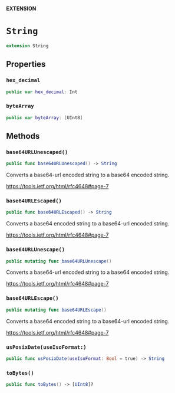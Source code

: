 **EXTENSION**

# `String`
```swift
extension String
```

## Properties
### `hex_decimal`

```swift
public var hex_decimal: Int
```

### `byteArray`

```swift
public var byteArray: [UInt8]
```

## Methods
### `base64URLUnescaped()`

```swift
public func base64URLUnescaped() -> String
```

Converts a base64-url encoded string to a base64 encoded string.

https://tools.ietf.org/html/rfc4648#page-7

### `base64URLEscaped()`

```swift
public func base64URLEscaped() -> String
```

Converts a base64 encoded string to a base64-url encoded string.

https://tools.ietf.org/html/rfc4648#page-7

### `base64URLUnescape()`

```swift
public mutating func base64URLUnescape()
```

Converts a base64-url encoded string to a base64 encoded string.

https://tools.ietf.org/html/rfc4648#page-7

### `base64URLEscape()`

```swift
public mutating func base64URLEscape()
```

Converts a base64 encoded string to a base64-url encoded string.

https://tools.ietf.org/html/rfc4648#page-7

### `usPosixDate(useIsoFormat:)`

```swift
public func usPosixDate(useIsoFormat: Bool = true) -> String
```

### `toBytes()`

```swift
public func toBytes() -> [UInt8]?
```

